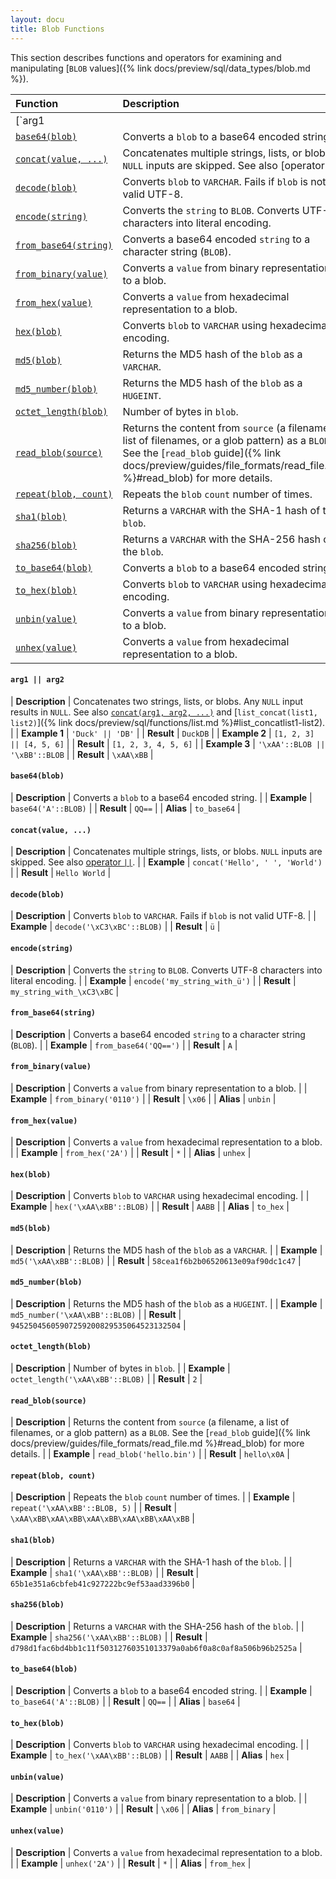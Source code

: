 ```yaml
---
layout: docu
title: Blob Functions
---
```


<!-- markdownlint-disable MD001 -->

This section describes functions and operators for examining and manipulating [`BLOB` values]({% link docs/preview/sql/data_types/blob.md %}).

<!-- Start of section generated by scripts/generate_sql_function_docs.py; categories: [blob] -->
<!-- markdownlint-disable MD056 -->

| Function | Description |
|:--|:-------|
| [`arg1 || arg2`](#arg1--arg2) | Concatenates two strings, lists, or blobs. Any `NULL` input results in `NULL`. See also [`concat(arg1, arg2, ...)`](#concatvalue-) and [`list_concat(list1, list2)`]({% link docs/preview/sql/functions/list.md %}#list_concatlist1-list2). |
| [`base64(blob)`](#base64blob) | Converts a `blob` to a base64 encoded string. |
| [`concat(value, ...)`](#concatvalue-) | Concatenates multiple strings, lists, or blobs. `NULL` inputs are skipped. See also [operator `||`](#arg1--arg2). |
| [`decode(blob)`](#decodeblob) | Converts `blob` to `VARCHAR`. Fails if `blob` is not valid UTF-8. |
| [`encode(string)`](#encodestring) | Converts the `string` to `BLOB`. Converts UTF-8 characters into literal encoding. |
| [`from_base64(string)`](#from_base64string) | Converts a base64 encoded `string` to a character string (`BLOB`). |
| [`from_binary(value)`](#from_binaryvalue) | Converts a `value` from binary representation to a blob. |
| [`from_hex(value)`](#from_hexvalue) | Converts a `value` from hexadecimal representation to a blob. |
| [`hex(blob)`](#hexblob) | Converts `blob` to `VARCHAR` using hexadecimal encoding. |
| [`md5(blob)`](#md5blob) | Returns the MD5 hash of the `blob` as a `VARCHAR`. |
| [`md5_number(blob)`](#md5_numberblob) | Returns the MD5 hash of the `blob` as a `HUGEINT`. |
| [`octet_length(blob)`](#octet_lengthblob) | Number of bytes in `blob`. |
| [`read_blob(source)`](#read_blobsource) | Returns the content from `source` (a filename, a list of filenames, or a glob pattern) as a `BLOB`. See the [`read_blob` guide]({% link docs/preview/guides/file_formats/read_file.md %}#read_blob) for more details. |
| [`repeat(blob, count)`](#repeatblob-count) | Repeats the `blob` `count` number of times. |
| [`sha1(blob)`](#sha1blob) | Returns a `VARCHAR` with the SHA-1 hash of the `blob`. |
| [`sha256(blob)`](#sha256blob) | Returns a `VARCHAR` with the SHA-256 hash of the `blob`. |
| [`to_base64(blob)`](#to_base64blob) | Converts a `blob` to a base64 encoded string. |
| [`to_hex(blob)`](#to_hexblob) | Converts `blob` to `VARCHAR` using hexadecimal encoding. |
| [`unbin(value)`](#unbinvalue) | Converts a `value` from binary representation to a blob. |
| [`unhex(value)`](#unhexvalue) | Converts a `value` from hexadecimal representation to a blob. |

<!-- markdownlint-enable MD056 -->

#### `arg1 || arg2`

<div class="nostroke_table"></div>

| **Description** | Concatenates two strings, lists, or blobs. Any `NULL` input results in `NULL`. See also [`concat(arg1, arg2, ...)`](#concatvalue-) and [`list_concat(list1, list2)`]({% link docs/preview/sql/functions/list.md %}#list_concatlist1-list2). |
| **Example 1** | `'Duck' || 'DB'` |
| **Result** | `DuckDB` |
| **Example 2** | `[1, 2, 3] || [4, 5, 6]` |
| **Result** | `[1, 2, 3, 4, 5, 6]` |
| **Example 3** | `'\xAA'::BLOB || '\xBB'::BLOB` |
| **Result** | `\xAA\xBB` |

#### `base64(blob)`

<div class="nostroke_table"></div>

| **Description** | Converts a `blob` to a base64 encoded string. |
| **Example** | `base64('A'::BLOB)` |
| **Result** | `QQ==` |
| **Alias** | `to_base64` |

#### `concat(value, ...)`

<div class="nostroke_table"></div>

| **Description** | Concatenates multiple strings, lists, or blobs. `NULL` inputs are skipped. See also [operator `||`](#arg1--arg2). |
| **Example** | `concat('Hello', ' ', 'World')` |
| **Result** | `Hello World` |

#### `decode(blob)`

<div class="nostroke_table"></div>

| **Description** | Converts `blob` to `VARCHAR`. Fails if `blob` is not valid UTF-8. |
| **Example** | `decode('\xC3\xBC'::BLOB)` |
| **Result** | `ü` |

#### `encode(string)`

<div class="nostroke_table"></div>

| **Description** | Converts the `string` to `BLOB`. Converts UTF-8 characters into literal encoding. |
| **Example** | `encode('my_string_with_ü')` |
| **Result** | `my_string_with_\xC3\xBC` |

#### `from_base64(string)`

<div class="nostroke_table"></div>

| **Description** | Converts a base64 encoded `string` to a character string (`BLOB`). |
| **Example** | `from_base64('QQ==')` |
| **Result** | `A` |

#### `from_binary(value)`

<div class="nostroke_table"></div>

| **Description** | Converts a `value` from binary representation to a blob. |
| **Example** | `from_binary('0110')` |
| **Result** | `\x06` |
| **Alias** | `unbin` |

#### `from_hex(value)`

<div class="nostroke_table"></div>

| **Description** | Converts a `value` from hexadecimal representation to a blob. |
| **Example** | `from_hex('2A')` |
| **Result** | `*` |
| **Alias** | `unhex` |

#### `hex(blob)`

<div class="nostroke_table"></div>

| **Description** | Converts `blob` to `VARCHAR` using hexadecimal encoding. |
| **Example** | `hex('\xAA\xBB'::BLOB)` |
| **Result** | `AABB` |
| **Alias** | `to_hex` |

#### `md5(blob)`

<div class="nostroke_table"></div>

| **Description** | Returns the MD5 hash of the `blob` as a `VARCHAR`. |
| **Example** | `md5('\xAA\xBB'::BLOB)` |
| **Result** | `58cea1f6b2b06520613e09af90dc1c47` |

#### `md5_number(blob)`

<div class="nostroke_table"></div>

| **Description** | Returns the MD5 hash of the `blob` as a `HUGEINT`. |
| **Example** | `md5_number('\xAA\xBB'::BLOB)` |
| **Result** | `94525045605907259200829535064523132504` |

#### `octet_length(blob)`

<div class="nostroke_table"></div>

| **Description** | Number of bytes in `blob`. |
| **Example** | `octet_length('\xAA\xBB'::BLOB)` |
| **Result** | `2` |

#### `read_blob(source)`

<div class="nostroke_table"></div>

| **Description** | Returns the content from `source` (a filename, a list of filenames, or a glob pattern) as a `BLOB`. See the [`read_blob` guide]({% link docs/preview/guides/file_formats/read_file.md %}#read_blob) for more details. |
| **Example** | `read_blob('hello.bin')` |
| **Result** | `hello\x0A` |

#### `repeat(blob, count)`

<div class="nostroke_table"></div>

| **Description** | Repeats the `blob` `count` number of times. |
| **Example** | `repeat('\xAA\xBB'::BLOB, 5)` |
| **Result** | `\xAA\xBB\xAA\xBB\xAA\xBB\xAA\xBB\xAA\xBB` |

#### `sha1(blob)`

<div class="nostroke_table"></div>

| **Description** | Returns a `VARCHAR` with the SHA-1 hash of the `blob`. |
| **Example** | `sha1('\xAA\xBB'::BLOB)` |
| **Result** | `65b1e351a6cbfeb41c927222bc9ef53aad3396b0` |

#### `sha256(blob)`

<div class="nostroke_table"></div>

| **Description** | Returns a `VARCHAR` with the SHA-256 hash of the `blob`. |
| **Example** | `sha256('\xAA\xBB'::BLOB)` |
| **Result** | `d798d1fac6bd4bb1c11f50312760351013379a0ab6f0a8c0af8a506b96b2525a` |

#### `to_base64(blob)`

<div class="nostroke_table"></div>

| **Description** | Converts a `blob` to a base64 encoded string. |
| **Example** | `to_base64('A'::BLOB)` |
| **Result** | `QQ==` |
| **Alias** | `base64` |

#### `to_hex(blob)`

<div class="nostroke_table"></div>

| **Description** | Converts `blob` to `VARCHAR` using hexadecimal encoding. |
| **Example** | `to_hex('\xAA\xBB'::BLOB)` |
| **Result** | `AABB` |
| **Alias** | `hex` |

#### `unbin(value)`

<div class="nostroke_table"></div>

| **Description** | Converts a `value` from binary representation to a blob. |
| **Example** | `unbin('0110')` |
| **Result** | `\x06` |
| **Alias** | `from_binary` |

#### `unhex(value)`

<div class="nostroke_table"></div>

| **Description** | Converts a `value` from hexadecimal representation to a blob. |
| **Example** | `unhex('2A')` |
| **Result** | `*` |
| **Alias** | `from_hex` |

<!-- End of section generated by scripts/generate_sql_function_docs.py -->
